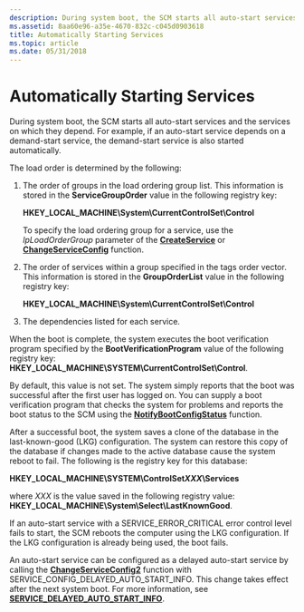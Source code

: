 ```yaml
---
description: During system boot, the SCM starts all auto-start services and the services on which they depend. For example, if an auto-start service depends on a demand-start service, the demand-start service is also started automatically.
ms.assetid: 8aa60e96-a35e-4670-832c-c045d0903618
title: Automatically Starting Services
ms.topic: article
ms.date: 05/31/2018
---
```


# Automatically Starting Services

During system boot, the SCM starts all auto-start services and the services on which they depend. For example, if an auto-start service depends on a demand-start service, the demand-start service is also started automatically.

The load order is determined by the following:

1.  The order of groups in the load ordering group list. This information is stored in the **ServiceGroupOrder** value in the following registry key:

    **HKEY\_LOCAL\_MACHINE\\System\\CurrentControlSet\\Control**

    To specify the load ordering group for a service, use the *lpLoadOrderGroup* parameter of the [**CreateService**](/windows/desktop/api/Winsvc/nf-winsvc-createservicea) or [**ChangeServiceConfig**](/windows/desktop/api/Winsvc/nf-winsvc-changeserviceconfiga) function.

2.  The order of services within a group specified in the tags order vector. This information is stored in the **GroupOrderList** value in the following registry key:

    **HKEY\_LOCAL\_MACHINE\\System\\CurrentControlSet\\Control**

3.  The dependencies listed for each service.

When the boot is complete, the system executes the boot verification program specified by the **BootVerificationProgram** value of the following registry key: **HKEY\_LOCAL\_MACHINE\\SYSTEM\\CurrentControlSet\\Control**.

By default, this value is not set. The system simply reports that the boot was successful after the first user has logged on. You can supply a boot verification program that checks the system for problems and reports the boot status to the SCM using the [**NotifyBootConfigStatus**](/windows/desktop/api/Winsvc/nf-winsvc-notifybootconfigstatus) function.

After a successful boot, the system saves a clone of the database in the last-known-good (LKG) configuration. The system can restore this copy of the database if changes made to the active database cause the system reboot to fail. The following is the registry key for this database:

**HKEY\_LOCAL\_MACHINE\\SYSTEM\\ControlSet*XXX*\\Services**

where *XXX* is the value saved in the following registry value: **HKEY\_LOCAL\_MACHINE\\System\\Select\\LastKnownGood**.

If an auto-start service with a SERVICE\_ERROR\_CRITICAL error control level fails to start, the SCM reboots the computer using the LKG configuration. If the LKG configuration is already being used, the boot fails.

An auto-start service can be configured as a delayed auto-start service by calling the [**ChangeServiceConfig2**](/windows/desktop/api/Winsvc/nf-winsvc-changeserviceconfig2a) function with SERVICE\_CONFIG\_DELAYED\_AUTO\_START\_INFO. This change takes effect after the next system boot. For more information, see [**SERVICE\_DELAYED\_AUTO\_START\_INFO**](/windows/desktop/api/Winsvc/ns-winsvc-service_delayed_auto_start_info).

 

 



